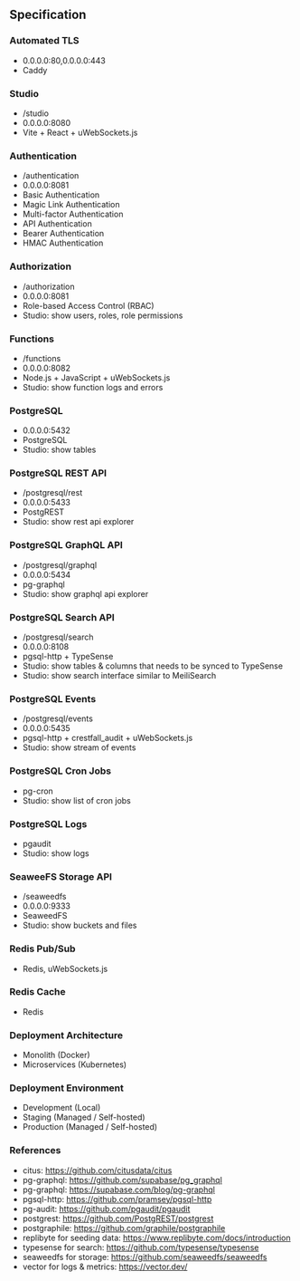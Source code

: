 ## Specification

### Automated TLS

- 0.0.0.0:80,0.0.0.0:443
- Caddy

### Studio

- /studio
- 0.0.0.0:8080
- Vite + React + uWebSockets.js

### Authentication

- /authentication
- 0.0.0.0:8081
- Basic Authentication
- Magic Link Authentication
- Multi-factor Authentication
- API Authentication
- Bearer Authentication
- HMAC Authentication

### Authorization

- /authorization
- 0.0.0.0:8081
- Role-based Access Control (RBAC)
- Studio: show users, roles, role permissions

### Functions

- /functions
- 0.0.0.0:8082
- Node.js + JavaScript + uWebSockets.js
- Studio: show function logs and errors

### PostgreSQL

- 0.0.0.0:5432
- PostgreSQL
- Studio: show tables

### PostgreSQL REST API

- /postgresql/rest
- 0.0.0.0:5433
- PostgREST
- Studio: show rest api explorer

### PostgreSQL GraphQL API

- /postgresql/graphql
- 0.0.0.0:5434
- pg-graphql
- Studio: show graphql api explorer

### PostgreSQL Search API

- /postgresql/search
- 0.0.0.0:8108
- pgsql-http + TypeSense
- Studio: show tables & columns that needs to be synced to TypeSense
- Studio: show search interface similar to MeiliSearch

### PostgreSQL Events

- /postgresql/events
- 0.0.0.0:5435
- pgsql-http + crestfall_audit + uWebSockets.js
- Studio: show stream of events

### PostgreSQL Cron Jobs

- pg-cron
- Studio: show list of cron jobs

### PostgreSQL Logs

- pgaudit
- Studio: show logs

### SeaweeFS Storage API

- /seaweedfs
- 0.0.0.0:9333
- SeaweedFS
- Studio: show buckets and files

### Redis Pub/Sub

- Redis, uWebSockets.js

### Redis Cache

- Redis

### Deployment Architecture

- Monolith (Docker)
- Microservices (Kubernetes)

### Deployment Environment

- Development (Local)
- Staging (Managed / Self-hosted)
- Production (Managed / Self-hosted)

### References

- citus: https://github.com/citusdata/citus
- pg-graphql: https://github.com/supabase/pg_graphql
- pg-graphql: https://supabase.com/blog/pg-graphql
- pgsql-http: https://github.com/pramsey/pgsql-http
- pg-audit: https://github.com/pgaudit/pgaudit
- postgrest: https://github.com/PostgREST/postgrest
- postgraphile: https://github.com/graphile/postgraphile
- replibyte for seeding data: https://www.replibyte.com/docs/introduction
- typesense for search: https://github.com/typesense/typesense
- seaweedfs for storage: https://github.com/seaweedfs/seaweedfs
- vector for logs & metrics: https://vector.dev/
